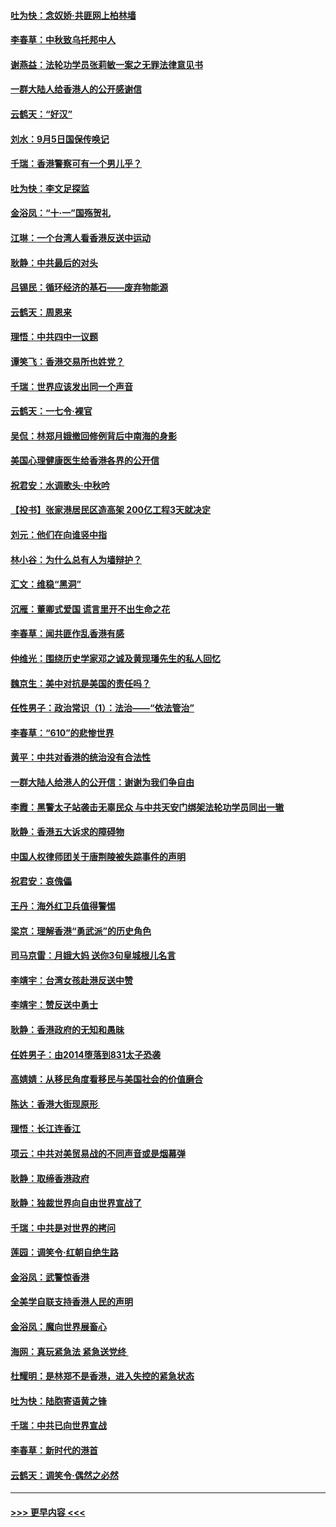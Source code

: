 #### [吐为快：念奴娇‧共匪网上柏林墙](../pages/nsc993/n11519122.md?t=09140444) 
#### [李春草：中秋致乌托邦中人](../pages/nsc993/n11518776.md?t=09140444) 
#### [谢燕益：法轮功学员张莉敏一案之无罪法律意见书](../pages/nsc993/n11517600.md?t=09140444) 
#### [一群大陆人给香港人的公开感谢信](../pages/nsc993/n11514797.md?t=09140444) 
#### [云鹤天：“好汉”](../pages/nsc993/n11513536.md?t=09140444) 
#### [刘水：9月5日国保传唤记](../pages/nsc993/n11513460.md?t=09140444) 
#### [千瑞：香港警察可有一个男儿乎？](../pages/nsc993/n11513109.md?t=09140444) 
#### [吐为快：李文足探监](../pages/nsc993/n11509622.md?t=09140444) 
#### [金浴凤：“十‧一”国殇贺礼](../pages/nsc993/n11509593.md?t=09140444) 
#### [江琳：一个台湾人看香港反送中运动](../pages/nsc993/n11509211.md?t=09140444) 
#### [耿静：中共最后的对头](../pages/nsc993/n11508308.md?t=09140444) 
#### [吕锡民：循环经济的基石——废弃物能源](../pages/nsc993/n11508212.md?t=09140444) 
#### [云鹤天：周恩来](../pages/nsc993/n11508055.md?t=09140444) 
#### [理悟：中共四中一议题](../pages/nsc993/n11507782.md?t=09140444) 
#### [谭笑飞：香港交易所也姓党？](../pages/nsc993/n11507753.md?t=09140444) 
#### [千瑞：世界应该发出同一个声音](../pages/nsc993/n11507290.md?t=09140444) 
#### [云鹤天：一七令‧裸官](../pages/nsc993/n11507177.md?t=09140444) 
#### [吴侃：林郑月娥撤回修例背后中南海的身影](../pages/nsc993/n11506876.md?t=09140444) 
#### [美国心理健康医生给香港各界的公开信](../pages/nsc993/n11506809.md?t=09140444) 
#### [祝君安：水调歌头‧中秋吟](../pages/nsc993/n11506758.md?t=09140444) 
#### [【投书】张家港居民区造高架 200亿工程3天就决定](../pages/nsc993/n11506682.md?t=09140444) 
#### [刘元：他们在向谁竖中指](../pages/nsc993/n11505384.md?t=09140444) 
#### [林小谷：为什么总有人为墙辩护？](../pages/nsc993/n11505226.md?t=09140444) 
#### [汇文：维稳“黑洞”](../pages/nsc993/n11504347.md?t=09140444) 
#### [沉雁：董卿式爱国 谎言里开不出生命之花](../pages/nsc993/n11503215.md?t=09140444) 
#### [李春草：闻共匪作乱香港有感](../pages/nsc993/n11503072.md?t=09140444) 
#### [仲维光：围绕历史学家邓之诚及黄现璠先生的私人回忆](../pages/nsc993/n11501330.md?t=09140444) 
#### [魏京生：美中对抗是美国的责任吗？](../pages/nsc993/n11500723.md?t=09140444) 
#### [任性男子：政治常识（1）：法治——“依法管治”](../pages/nsc993/n11500791.md?t=09140444) 
#### [李春草：“610”的悲惨世界](../pages/nsc993/n11501141.md?t=09140444) 
#### [黄平：中共对香港的统治没有合法性](../pages/nsc993/n11499473.md?t=09140444) 
#### [一群大陆人给港人的公开信：谢谢为我们争自由](../pages/nsc993/n11500402.md?t=09140444) 
#### [李霞：黑警太子站袭击无辜民众 与中共天安门绑架法轮功学员同出一辙](../pages/nsc993/n11499805.md?t=09140444) 
#### [耿静：香港五大诉求的障碍物](../pages/nsc993/n11497578.md?t=09140444) 
#### [中国人权律师团关于唐荆陵被失踪事件的声明](../pages/nsc993/n11500014.md?t=09140444) 
#### [祝君安：哀傀儡](../pages/nsc993/n11499776.md?t=09140444) 
#### [王丹：海外红卫兵值得警惕](../pages/nsc993/n11498138.md?t=09140444) 
#### [梁京：理解香港“勇武派”的历史角色](../pages/nsc993/n11498006.md?t=09140444) 
#### [司马京雷：月娥大妈  送你3句皇城根儿名言](../pages/nsc993/n11497885.md?t=09140444) 
#### [李靖宇：台湾女孩赴港反送中赞](../pages/nsc993/n11497721.md?t=09140444) 
#### [李靖宇：赞反送中勇士](../pages/nsc993/n11497452.md?t=09140444) 
#### [耿静：香港政府的无知和愚昧](../pages/nsc993/n11494238.md?t=09140444) 
#### [任姓男子：由2014堕落到831太子恐袭](../pages/nsc993/n11496683.md?t=09140444) 
#### [高婧婧：从移民角度看移民与美国社会的价值磨合](../pages/nsc993/n11495757.md?t=09140444) 
#### [陈达：香港大街现原形 ](../pages/nsc993/n11495441.md?t=09140444) 
#### [理悟：长江连香江](../pages/nsc993/n11495377.md?t=09140444) 
#### [项云：中共对美贸易战的不同声音或是烟幕弹](../pages/nsc993/n11494929.md?t=09140444) 
#### [耿静：取缔香港政府](../pages/nsc993/n11494218.md?t=09140444) 
#### [耿静：独裁世界向自由世界宣战了](../pages/nsc993/n11494190.md?t=09140444) 
#### [千瑞：中共是对世界的拷问](../pages/nsc993/n11493021.md?t=09140444) 
#### [莲园：调笑令‧红朝自绝生路](../pages/nsc993/n11493011.md?t=09140444) 
#### [金浴凤：武警惊香港](../pages/nsc993/n11492994.md?t=09140444) 
#### [全美学自联支持香港人民的声明](../pages/nsc993/n11492630.md?t=09140444) 
#### [金浴凤：魔向世界展畜心](../pages/nsc993/n11492599.md?t=09140444) 
#### [海网：真玩紧急法 紧急送党终 ](../pages/nsc993/n11492535.md?t=09140444) 
#### [杜耀明：是林郑不是香港，进入失控的紧急状态](../pages/nsc993/n11491420.md?t=09140444) 
#### [吐为快：陆胞寄语黄之锋](../pages/nsc993/n11491117.md?t=09140444) 
#### [千瑞：中共已向世界宣战](../pages/nsc993/n11490123.md?t=09140444) 
#### [李春草：新时代的港首](../pages/nsc993/n11489864.md?t=09140444) 
#### [云鹤天：调笑令·偶然之必然](../pages/nsc993/n11489701.md?t=09140444) 

----
#### [ >>> 更早内容 <<< ](../indexes/nsc993-earlier.md)
